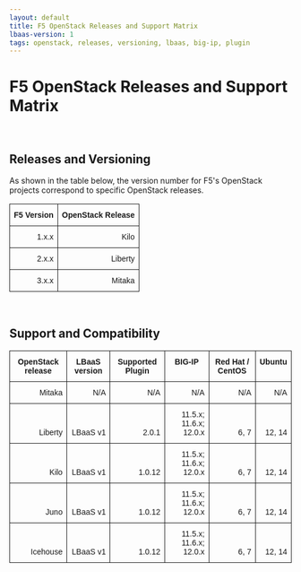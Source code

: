 ```yaml
---
layout: default
title: F5 OpenStack Releases and Support Matrix
lbaas-version: 1
tags: openstack, releases, versioning, lbaas, big-ip, plugin
---
```


# F5 OpenStack Releases and Support Matrix
<br>

## Releases and Versioning

As shown in the table below, the version number for F5's OpenStack projects correspond to specific OpenStack releases. 

<style type="text/css">
.tg  {border-collapse:collapse;border-spacing:0;}
.tg td{font-family:Arial, sans-serif;font-size:14px;padding:6px 9px;border-style:solid;border-width:1px;overflow:hidden;word-break:normal;}
.tg th{font-family:Arial, sans-serif;font-size:14px;font-weight:normal;padding:6px 9px;border-style:solid;border-width:1px;overflow:hidden;word-break:normal;}
.tg .tg-by3v{font-weight:bold;font-size:14px;text-align:center}
.tg .tg-4996{font-size:14px;text-align:right;vertical-align:top}
</style>
<table class="tg">
  <tr>
    <th class="tg-by3v">F5  Version</th>
    <th class="tg-by3v">OpenStack Release</th>
  </tr>
  <tr>
    <td class="tg-4996">1.x.x</td>
    <td class="tg-4996">Kilo</td>
  </tr>
  <tr>
    <td class="tg-4996">2.x.x</td>
    <td class="tg-4996">Liberty</td>
  </tr>
  <tr>
    <td class="tg-4996">3.x.x</td>
    <td class="tg-4996">Mitaka</td>
  </tr>
</table>
<br>

## Support and Compatibility

<style type="text/css">
.tg  {border-collapse:collapse;border-spacing:0;}
.tg td{font-family:Arial, sans-serif;font-size:14px;padding:11px 7px;border-style:solid;border-width:1px;overflow:hidden;word-break:normal;}
.tg th{font-family:Arial, sans-serif;font-size:14px;font-weight:normal;padding:11px 7px;border-style:solid;border-width:1px;overflow:hidden;word-break:normal;}
.tg .tg-by3v{font-weight:bold;font-size:14px;text-align:center}
.tg .tg-62xo{font-weight:bold;font-size:14px;text-align:center;vertical-align:top}
.tg .tg-4996{font-size:14px;text-align:right;vertical-align:bottom;}
</style>
<table class="tg">
  <tr>
    <th class="tg-by3v">OpenStack release</th>
    <th class="tg-by3v">LBaaS version</th>
    <th class="tg-62xo">Supported Plugin <br></th>
    <th class="tg-62xo">BIG-IP</th>
    <th class="tg-62xo">Red Hat / CentOS</th>
    <th class="tg-62xo">Ubuntu</th>
  </tr>
  <tr>
    <td class="tg-4996">Mitaka</td>
    <td class="tg-4996">N/A</td>
    <td class="tg-4996">N/A</td>
    <td class="tg-4996">N/A</td>
    <td class="tg-4996">N/A</td>
    <td class="tg-4996">N/A</td>
  </tr>
  <tr>
    <td class="tg-4996">Liberty</td>
    <td class="tg-4996">LBaaS v1</td>
    <td class="tg-4996">2.0.1</td>
    <td class="tg-4996">11.5.x; 11.6.x; 12.0.x</td>
    <td class="tg-4996">6, 7</td>
    <td class="tg-4996">12, 14</td>
  </tr>
  <tr>
    <td class="tg-4996">Kilo</td>
    <td class="tg-4996">LBaaS v1</td>
    <td class="tg-4996">1.0.12</td>
    <td class="tg-4996">11.5.x; 11.6.x; 12.0.x</td>
    <td class="tg-4996">6, 7</td>
    <td class="tg-4996">12, 14</td>
  </tr>
  <tr>
    <td class="tg-4996">Juno</td>
    <td class="tg-4996">LBaaS v1</td>
    <td class="tg-4996">1.0.12</td>
    <td class="tg-4996">11.5.x; 11.6.x; 12.0.x</td>
    <td class="tg-4996">6, 7</td>
    <td class="tg-4996">12, 14</td>
  </tr>
  <tr>
    <td class="tg-4996">Icehouse</td>
    <td class="tg-4996">LBaaS v1</td>
    <td class="tg-4996">1.0.12</td>
    <td class="tg-4996">11.5.x; 11.6.x; 12.0.x</td>
    <td class="tg-4996">6, 7</td>
    <td class="tg-4996">12, 14</td>
  </tr>
</table>
